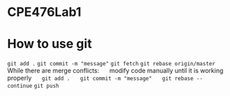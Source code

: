 # CPE476Lab1

<h1>How to use git</h1>
<code>git add .</code>  
<code>git commit -m "message"</code>  
<code>git fetch</code>  
<code>git rebase origin/master</code>  
 &nbsp;&nbsp;&nbsp;&nbsp;  While there are merge conflicts:  
 &nbsp;&nbsp;&nbsp;&nbsp;  modify code manually until it is working properly  
 &nbsp;&nbsp;&nbsp;&nbsp;  <code>git add .</code>  
 &nbsp;&nbsp;&nbsp;&nbsp;  <code>git commit -m "message"</code>  
 &nbsp;&nbsp;&nbsp;&nbsp;  <code>git rebase --continue</code>  
<code>git push</code>  
